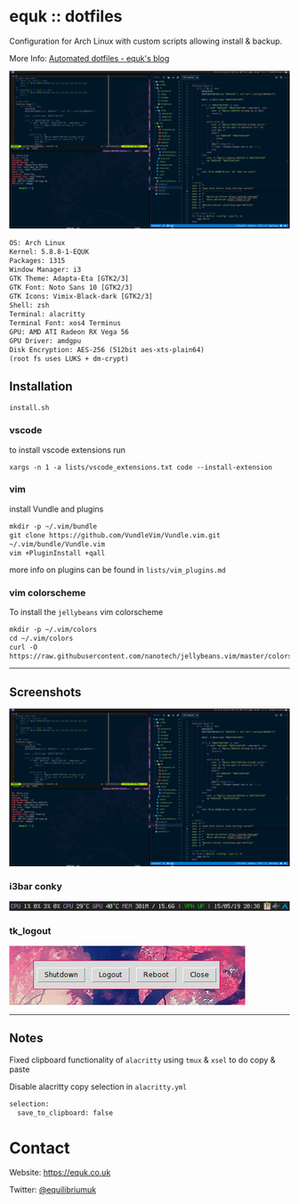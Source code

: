 # equk :: dotfiles

Configuration for Arch Linux with custom scripts allowing install & backup.

More Info: [Automated dotfiles - equk's blog](https://equk.co.uk/2019/07/24/automated-dotfiles)

![](./screenshots/linux_desktop.png)

    OS: Arch Linux
    Kernel: 5.8.8-1-EQUK
    Packages: 1315
    Window Manager: i3
    GTK Theme: Adapta-Eta [GTK2/3]
    GTK Font: Noto Sans 10 [GTK2/3]
    GTK Icons: Vimix-Black-dark [GTK2/3]
    Shell: zsh
    Terminal: alacritty
    Terminal Font: xos4 Terminus
    GPU: AMD ATI Radeon RX Vega 56
    GPU Driver: amdgpu
    Disk Encryption: AES-256 (512bit aes-xts-plain64)
    (root fs uses LUKS + dm-crypt)

## Installation

    install.sh

### vscode

to install vscode extensions run

    xargs -n 1 -a lists/vscode_extensions.txt code --install-extension

### vim

install Vundle and plugins

    mkdir -p ~/.vim/bundle
    git clone https://github.com/VundleVim/Vundle.vim.git ~/.vim/bundle/Vundle.vim
    vim +PluginInstall +qall

more info on plugins can be found in `lists/vim_plugins.md`

### vim colorscheme

To install the `jellybeans` vim colorscheme

    mkdir -p ~/.vim/colors
    cd ~/.vim/colors
    curl -O https://raw.githubusercontent.com/nanotech/jellybeans.vim/master/colors/jellybeans.vim

---

## Screenshots

![](./screenshots/linux_desktop.png)

### i3bar conky

![](./screenshots/i3bar_conky.png)

### tk_logout

![](./screenshots/tk_logout_07062014.png)

---

## Notes

Fixed clipboard functionality of `alacritty` using `tmux` & `xsel` to do copy & paste

Disable alacritty copy selection in `alacritty.yml`

    selection:
      save_to_clipboard: false

# Contact

Website: https://equk.co.uk

Twitter: [@equilibriumuk](https://twitter.com/equilibriumuk)
